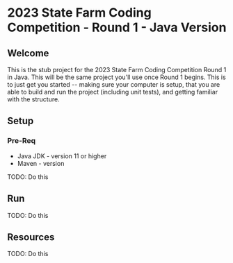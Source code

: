 # 2023 State Farm Coding Competition - Round 1 - Java Version

## Welcome

This is the stub project for the 2023 State Farm Coding Competition Round 1 in Java. This will be the same project you'll use once Round 1 begins. This is to just get you started -- making sure your computer is setup, that you are able to build and run the project (including unit tests), and getting familiar with the structure.

## Setup

### Pre-Req

- Java JDK - version 11 or higher
- Maven - version

TODO: Do this

## Run

TODO: Do this

## Resources

TODO: Do this

